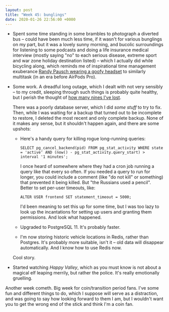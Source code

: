 ```yaml
---
layout: post
title: "Week 45: bunglings"
date: 2020-01-26 22:56:00 +0000
---
```


- Spent some time standing in some brambles to photograph a diverted bus – could
  have been much less time, if it wasn't for various bunglings on my part, but
  it was a lovely sunny morning, and bucolic surroundings for listening to some
  podcasts and doing a life insurance medical interview (mostly saying "no" to
  each serious disease, extreme sport and war zone holiday destination listed)
  – which I actually did while bicycling along, which reminds me of inspirational
  time management exuberance [Randy Pausch wearing a goofy headset](http://www.cs.virginia.edu/~robins/News_Stories/UVa_Magazine_Randy.html) to similarly multitask (in an era before AirPods Pro).

- Some work. A dreadful long outage, which I dealt with not very sensibly – to
  my credit, sleeping through such things is probably quite healthy, but I perish
  the thought of [how many nines I've lost](https://en.wikipedia.org/wiki/High_availability#Percentage_calculation).

  There was a poorly database server, which I did _some stuff_ to try to fix.
  Then, while I was waiting for a backup that turned out to be incomplete
  to restore, I deleted the most recent and only complete backup. None of it
  makes any sense, but it shouldn't happen again, and there are some upshots:

  - Here's a handy query for killing rogue long-running queries:

    `SELECT pg_cancel_backend(pid) FROM pg_stat_activity WHERE state = 'active' AND (now() - pg_stat_activity.query_start) > interval '1 minutes';`

    I once heard of somewhere where they had a cron job running a query like that every so often.
    If you needed a query to run for longer, you could include a comment
    (like "do not kill" or something) that prevented it being killed. But "the Russians used a pencil".
    Better to set per-user timeouts, like:

    `ALTER USER frontend SET statement_timeout = 5000;`

    I'd been meaning to set this up for some time, but I was too lazy to look up the incantations
    for setting up users and granting them permissions. And look what happened.

  - Upgraded to PostgreSQL 11. It's probably faster.

  - I'm now storing historic vehicle locations in Redis, rather than Postgres.
    It's probably more suitable, isn't it – old data will disappear automatically.
    And I know how to use Redis now.

  Cool story.

- Started watching <cite>Happy Valley</cite>, which as you must know is not
  about a magical elf leaping merrily, but rather the police. It's really
  emotionally gruelling.

Another week cometh. Big week for coin/transition period fans. I've some fun
and different things to do, which I suppose will serve as a distraction,
and was going to say how looking forward to them I
am, but I wouldn't want you to get the wrong end of the stick and think I'm a
coin fan.
